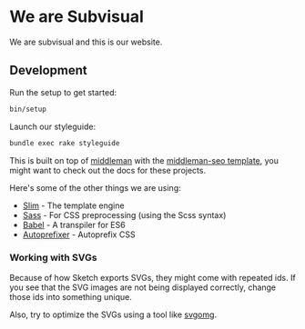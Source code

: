 # We are Subvisual

We are subvisual and this is our website.

## Development

Run the setup to get started:

```bash
bin/setup
```

Launch our styleguide:

```bash
bundle exec rake styleguide
```

This is built on top of [middleman](https://middlemanapp.com/) with the
[middleman-seo template](https://github.com/secretsaucehq/middleman-seo), you
might want to check out the docs for these projects.

Here's some of the other things we are using:

* [Slim](http://slim-lang.com/) - The template engine
* [Sass](http://sass-lang.com/) - For CSS preprocessing (using the Scss syntax)
* [Babel](https://babeljs.io/) - A transpiler for ES6
* [Autoprefixer](https://github.com/middleman/middleman-autoprefixer) -
Autoprefix CSS

### Working with SVGs

Because of how Sketch exports SVGs, they might come with repeated ids. If you
see that the SVG images are not being displayed correctly, change those ids into
something unique.

Also, try to optimize the SVGs using a tool like [svgomg](https://jakearchibald.github.io/svgomg/).
